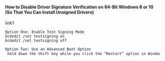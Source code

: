 #### How to Disable Driver Signature Verification on 64-Bit Windows 8 or 10 (So That You Can Install Unsigned Drivers)
link1

``` console
Option One: Enable Test Signing Mode
bcdedit /set testsigning on
bcdedit /set testsigning off
```
``` bash
Option Two: Use an Advanced Boot Option
 hold down the Shift key while you click the “Restart” option in Windows
```

